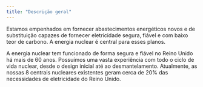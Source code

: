 ```yaml
---
title: "Descrição geral"
---
```

Estamos empenhados em fornecer abastecimentos energéticos novos e de substituição capazes de fornecer eletricidade segura, fiável e com baixo teor de carbono. A energia nuclear é central para esses planos. 

A energia nuclear tem funcionado de forma segura e fiável no Reino Unido há mais de 60 anos. Possuímos uma vasta experiência com todo o ciclo de vida nuclear, desde o design inicial até ao desmantelamento. Atualmente, as nossas 8 centrais nucleares existentes geram cerca de 20% das necessidades de eletricidade do Reino Unido. 